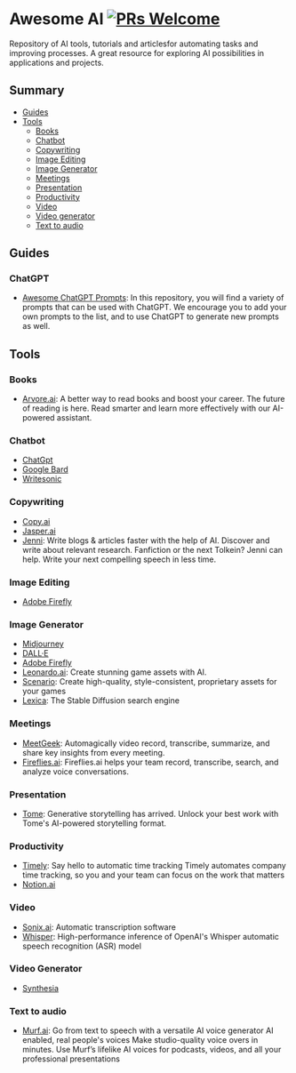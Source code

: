 # Awesome AI [![PRs Welcome](https://img.shields.io/badge/PRs-welcome-brightgreen.svg?style=flat-square)](https://makeapullrequest.com)

Repository of AI tools, tutorials and articlesfor automating tasks and improving processes. A great resource for exploring AI possibilities in applications and projects.

## Summary

- [Guides](#guides)
- [Tools](#tools)
  - [Books](#books)
  - [Chatbot](#chatbot)
  - [Copywriting](#copywriting)
  - [Image Editing](#image-editing)
  - [Image Generator](#image-generator)
  - [Meetings](#meetings)
  - [Presentation](#presentation)
  - [Productivity](#productivity)
  - [Video](#video)
  - [Video generator](#video-generator)
  - [Text to audio](#text-to-audio)


## Guides

### ChatGPT

- [Awesome ChatGPT Prompts](https://github.com/f/awesome-chatgpt-prompts): In this repository, you will find a variety of prompts that can be used with ChatGPT. We encourage you to add your own prompts to the list, and to use ChatGPT to generate new prompts as well.

## Tools

### Books

- [Arvore.ai](https://arvore.ai/): A better way to read books and boost your career. The future of reading is here. Read smarter and learn more effectively with our AI-powered assistant.

### Chatbot

- [ChatGpt](https://chat.openai.com/chat)
- [Google Bard](https://bard.google.com/)
- [Writesonic](https://writesonic.com/chat)

### Copywriting

- [Copy.ai](https://www.copy.ai/)
- [Jasper.ai](https://www.jasper.ai/)
- [Jenni](https://jenni.ai/): Write blogs & articles faster with the help of AI. Discover and write about relevant research. Fanfiction or the next Tolkein? Jenni can help. Write your next compelling speech in less time.

### Image Editing

- [Adobe Firefly](https://www.adobe.com/sensei/generative-ai/firefly.html)

### Image Generator

- [Midjourney](https://www.midjourney.com)
- [DALL·E](https://openai.com/product/dall-e-2)
- [Adobe Firefly](https://www.adobe.com/sensei/generative-ai/firefly.html)
- [Leonardo.ai](https://leonardo.ai/): Create stunning game assets with AI.
- [Scenario](https://www.scenario.com/): Create high-quality, style-consistent, proprietary assets for your games
- [Lexica](https://lexica.art/): The Stable Diffusion search engine

### Meetings

- [MeetGeek](https://meetgeek.ai/): Automagically video record, transcribe, summarize, and share key insights from every meeting.
- [Fireflies.ai](https://fireflies.ai/): Fireflies.ai helps your team record, transcribe, search, and analyze voice conversations.

### Presentation

- [Tome](https://beta.tome.app/): Generative storytelling has arrived. Unlock your best work with Tome's AI-powered storytelling format.

### Productivity

- [Timely](https://timelyapp.com/): Say hello to automatic time tracking Timely automates company time tracking, so you and your team can focus on the work that matters
- [Notion.ai](https://www.notion.so/help/guides/using-notion-ai)

### Video

- [Sonix.ai](https://sonix.ai/): Automatic transcription software
- [Whisper](https://github.com/ggerganov/whisper.cpp): High-performance inference of OpenAI's Whisper automatic speech recognition (ASR) model

### Video Generator

- [Synthesia](https://www.synthesia.io/)

### Text to audio

- [Murf.ai](https://murf.ai/): Go from text to speech with a versatile AI voice generator AI enabled, real people's voices Make studio-quality voice overs in minutes. Use Murf’s lifelike AI voices for podcasts, videos, and all your professional presentations
